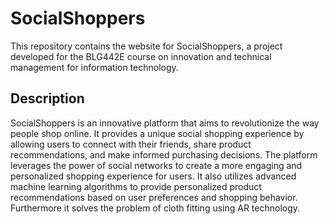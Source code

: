 # SocialShoppers

This repository contains the website for SocialShoppers, a project developed for the BLG442E course on innovation and technical management for information technology.

## Description

SocialShoppers is an innovative platform that aims to revolutionize the way people shop online. It provides a unique social shopping experience by allowing users to connect with their friends, share product recommendations, and make informed purchasing decisions. The platform leverages the power of social networks to create a more engaging and personalized shopping experience for users. It also utilizes advanced machine learning algorithms to provide personalized product recommendations based on user preferences and shopping behavior. Furthermore it solves the problem of cloth fitting using AR technology.
